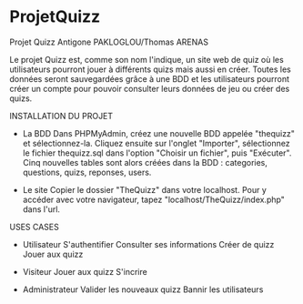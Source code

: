 # ProjetQuizz
Projet Quizz Antigone PAKLOGLOU/Thomas ARENAS

Le projet Quizz est, comme son nom l'indique, un site web de quiz où les utilisateurs pourront jouer à différents quizs mais aussi en créer.
Toutes les données seront sauvegardées grâce à une BDD et les utilisateurs pourront créer un compte pour pouvoir consulter leurs données de jeu ou créer des quizs.

INSTALLATION DU PROJET

- La BDD
    Dans PHPMyAdmin, créez une nouvelle BDD appelée "thequizz" et sélectionnez-la.
    Cliquez ensuite sur l'onglet "Importer", sélectionnez le fichier thequizz.sql dans l'option "Choisir un fichier", puis "Exécuter".
    Cinq nouvelles tables sont alors créées dans la BDD : categories, questions, quizs, reponses, users.

- Le site
    Copier le dossier "TheQuizz" dans votre localhost.
    Pour y accéder avec votre navigateur, tapez "localhost/TheQuizz/index.php" dans l'url.

USES CASES

- Utilisateur
    S'authentifier
        Consulter ses informations 
        Créer de quizz
        Jouer aux quizz

- Visiteur
    Jouer aux quizz
    S'incrire

- Administrateur 
    Valider les nouveaux quizz
    Bannir les utilisateurs